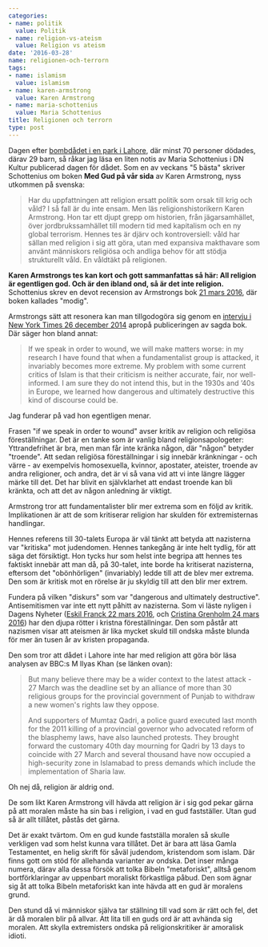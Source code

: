 ```yaml
---
categories:
- name: politik
  value: Politik
- name: religion-vs-ateism
  value: Religion vs ateism
date: '2016-03-28'
name: religionen-och-terrorn
tags:
- name: islamism
  value: islamism
- name: karen-armstrong
  value: Karen Armstrong
- name: maria-schottenius
  value: Maria Schottenius
title: Religionen och terrorn
type: post
---
```

Dagen efter [bombdådet i en park i Lahore](http://www.bbc.com/news/world-asia-35910124), där minst 70 personer dödades, därav 29 barn, så råkar jag läsa en liten notis av Maria Schottenius i DN Kultur publicerad dagen för dådet. Som en av veckans "5 bästa" skriver Schottenius om boken **Med Gud på vår sida** av Karen Armstrong, nyss utkommen på svenska:

> Har du uppfattningen att religion ersatt politik som orsak till krig och våld? I så fall är du inte ensam. Men läs religionshistorikern Karen Armstrong. Hon tar ett djupt grepp om historien, från jägarsamhället, över jordbrukssamhället till modern tid med kapitalism och en ny global terrorism. Hennes tes är djärv och kontroversiell: våld har sällan med religion i sig att göra, utan med expansiva makthavare som använt människors religiösa och andliga behov för att stödja strukturellt våld. En våldtäkt på religionen.

**Karen Armstrongs tes kan kort och gott sammanfattas så här: All religion är egentligen god. Och är den ibland ond, så är det inte religion.** Schottenius skrev en devot recension av Armstrongs bok [21 mars 2016](http://www.dn.se/dnbok/bokrecensioner/karen-armstrong-med-gud-pa-var-sida-religion-och-vald-genom-historien/), där boken kallades "modig".

Armstrongs sätt att resonera kan man tillgodogöra sig genom en [intervju i New York Times 26 december 2014](http://artsbeat.blogs.nytimes.com/2014/12/26/the-blame-game-karen-armstrong-talks-about-fields-of-blood/) apropå publiceringen av sagda bok. Där säger hon bland annat:

> If we speak in order to wound, we will make matters worse: in my research I have found that when a fundamentalist group is attacked, it invariably becomes more extreme. My problem with some current critics of Islam is that their criticism is neither accurate, fair, nor well-informed. I am sure they do not intend this, but in the 1930s and ’40s in Europe, we learned how dangerous and ultimately destructive this kind of discourse could be.

Jag funderar på vad hon egentligen menar.

Frasen "if we speak in order to wound" avser kritik av religion och religiösa föreställningar. Det är en tanke som är vanlig bland religionsapologeter: Yttrandefrihet är bra, men man får inte kränka någon, där "någon" betyder "troende". Att sedan religiösa föreställningar i sig innebär kränkningar - och värre - av exempelvis homosexuella, kvinnor, apostater, ateister, troende av andra religioner, och andra, det är vi så vana vid att vi inte längre lägger märke till det. Det har blivit en självklarhet att endast troende kan bli kränkta, och att det av någon anledning är viktigt.

Armstrong tror att fundamentalister blir mer extrema som en följd av kritik. Implikationen är att de som kritiserar religion har skulden för extremisternas handlingar.

Hennes referens till 30-talets Europa är väl tänkt att betyda att nazisterna var "kritiska" mot judendomen. Hennes tankegång är inte helt tydlig, för att säga det försiktigt. Hon tycks hur som helst inte begripa att hennes tes faktiskt innebär att man då, på 30-talet, inte borde ha kritiserat nazisterna, eftersom det "obönhörligen" (invariably) ledde till att de blev mer extrema. Den som är kritisk mot en rörelse är ju skyldig till att den blir mer extrem.

Fundera på vilken "diskurs" som var "dangerous and ultimately destructive". Antisemitismen var inte ett nytt påhitt av nazisterna. Som vi läste nyligen i Dagens Nyheter ([Eskil Franck 22 mars 2016](http://www.dn.se/kultur-noje/luthers-judehat-inget-att-fira/), och [Cristina Grenholm 24 mars 2016](http://www.dn.se/kultur-noje/kulturdebatt/luthers-antisemitism-maste-vi-standigt-gora-upp-med/)) har den djupa rötter i kristna föreställningar. Den som påstår att nazismen visar att ateismen är lika mycket skuld till ondska måste blunda för mer än tusen år av kristen propaganda.

Den som tror att dådet i Lahore inte har med religion att göra bör läsa analysen av BBC:s M Ilyas Khan (se länken ovan):

> But many believe there may be a wider context to the latest attack - 27 March was the deadline set by an alliance of more than 30 religious groups for the provincial government of Punjab to withdraw a new women's rights law they oppose.
> 
> And supporters of Mumtaz Qadri, a police guard executed last month for the 2011 killing of a provincial governor who advocated reform of the blasphemy laws, have also launched protests. They brought forward the customary 40th day mourning for Qadri by 13 days to coincide with 27 March and several thousand have now occupied a high-security zone in Islamabad to press demands which include the implementation of Sharia law.

Oh nej då, religion är aldrig ond.

De som likt Karen Armstrong vill hävda att religion är i sig god pekar gärna på att moralen måste ha sin bas i religion, i vad en gud fastställer. Utan gud så är allt tillåtet, påstås det gärna.

Det är exakt tvärtom. Om en gud kunde fastställa moralen så skulle verkligen vad som helst kunna vara tillåtet. Det är bara att läsa Gamla Testamentet, en helig skrift för såväl judendom, kristendom som islam. Där finns gott om stöd för allehanda varianter av ondska. Det inser många numera, därav alla dessa försök att tolka Bibeln "metaforiskt", alltså genom bortförklaringar av uppenbart moraliskt förkastliga påbud. Den som ägnar sig åt att tolka Bibeln metaforiskt kan inte hävda att en gud är moralens grund.

Den stund då vi människor själva tar ställning till vad som är rätt och fel, det är då moralen blir på allvar. Att lita till en guds ord är att avhända sig moralen. Att skylla extremisters ondska på religionskritiker är amoralisk idioti.

